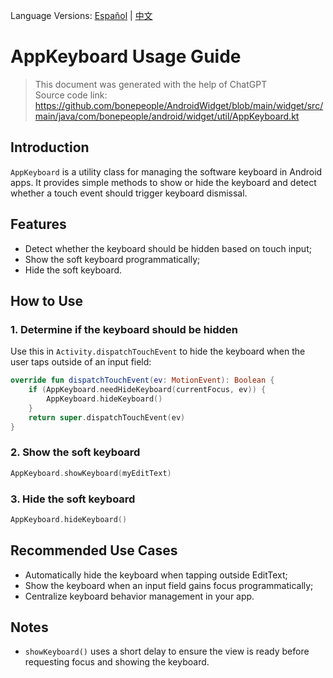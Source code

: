 Language Versions: [Español](./README.es-ES.md) | [中文](./README.zh-CN.md)

# AppKeyboard Usage Guide

> This document was generated with the help of ChatGPT  
> Source code link: https://github.com/bonepeople/AndroidWidget/blob/main/widget/src/main/java/com/bonepeople/android/widget/util/AppKeyboard.kt

## Introduction

`AppKeyboard` is a utility class for managing the software keyboard in Android apps. It provides simple methods to show or hide the keyboard and detect whether a touch event should trigger keyboard dismissal.

## Features

- Detect whether the keyboard should be hidden based on touch input;
- Show the soft keyboard programmatically;
- Hide the soft keyboard.

## How to Use

### 1. Determine if the keyboard should be hidden

Use this in `Activity.dispatchTouchEvent` to hide the keyboard when the user taps outside of an input field:

```kotlin
override fun dispatchTouchEvent(ev: MotionEvent): Boolean {
    if (AppKeyboard.needHideKeyboard(currentFocus, ev)) {
        AppKeyboard.hideKeyboard()
    }
    return super.dispatchTouchEvent(ev)
}
```

### 2. Show the soft keyboard

```kotlin
AppKeyboard.showKeyboard(myEditText)
```

### 3. Hide the soft keyboard

```kotlin
AppKeyboard.hideKeyboard()
```

## Recommended Use Cases

- Automatically hide the keyboard when tapping outside EditText;
- Show the keyboard when an input field gains focus programmatically;
- Centralize keyboard behavior management in your app.

## Notes

- `showKeyboard()` uses a short delay to ensure the view is ready before requesting focus and showing the keyboard.